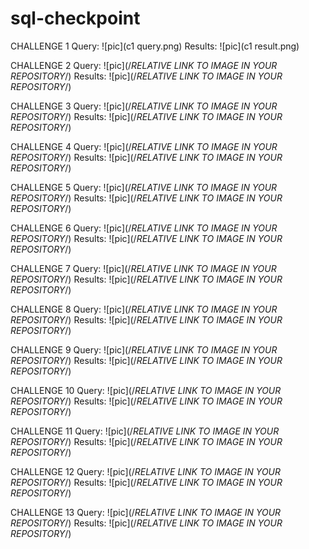 # sql-checkpoint
CHALLENGE 1
Query: ![pic](c1 query.png)
Results: ![pic](c1 result.png)

CHALLENGE 2
Query: ![pic](/*RELATIVE LINK TO IMAGE IN YOUR REPOSITORY*/)
Results: ![pic](/*RELATIVE LINK TO IMAGE IN YOUR REPOSITORY*/)

CHALLENGE 3
Query: ![pic](/*RELATIVE LINK TO IMAGE IN YOUR REPOSITORY*/)
Results: ![pic](/*RELATIVE LINK TO IMAGE IN YOUR REPOSITORY*/)

CHALLENGE 4
Query: ![pic](/*RELATIVE LINK TO IMAGE IN YOUR REPOSITORY*/)
Results: ![pic](/*RELATIVE LINK TO IMAGE IN YOUR REPOSITORY*/)

CHALLENGE 5
Query: ![pic](/*RELATIVE LINK TO IMAGE IN YOUR REPOSITORY*/)
Results: ![pic](/*RELATIVE LINK TO IMAGE IN YOUR REPOSITORY*/)

CHALLENGE 6
Query: ![pic](/*RELATIVE LINK TO IMAGE IN YOUR REPOSITORY*/)
Results: ![pic](/*RELATIVE LINK TO IMAGE IN YOUR REPOSITORY*/)

CHALLENGE 7
Query: ![pic](/*RELATIVE LINK TO IMAGE IN YOUR REPOSITORY*/)
Results: ![pic](/*RELATIVE LINK TO IMAGE IN YOUR REPOSITORY*/)

CHALLENGE 8
Query: ![pic](/*RELATIVE LINK TO IMAGE IN YOUR REPOSITORY*/)
Results: ![pic](/*RELATIVE LINK TO IMAGE IN YOUR REPOSITORY*/)

CHALLENGE 9
Query: ![pic](/*RELATIVE LINK TO IMAGE IN YOUR REPOSITORY*/)
Results: ![pic](/*RELATIVE LINK TO IMAGE IN YOUR REPOSITORY*/)

CHALLENGE 10
Query: ![pic](/*RELATIVE LINK TO IMAGE IN YOUR REPOSITORY*/)
Results: ![pic](/*RELATIVE LINK TO IMAGE IN YOUR REPOSITORY*/)

CHALLENGE 11
Query: ![pic](/*RELATIVE LINK TO IMAGE IN YOUR REPOSITORY*/)
Results: ![pic](/*RELATIVE LINK TO IMAGE IN YOUR REPOSITORY*/)

CHALLENGE 12
Query: ![pic](/*RELATIVE LINK TO IMAGE IN YOUR REPOSITORY*/)
Results: ![pic](/*RELATIVE LINK TO IMAGE IN YOUR REPOSITORY*/)

CHALLENGE 13
Query: ![pic](/*RELATIVE LINK TO IMAGE IN YOUR REPOSITORY*/)
Results: ![pic](/*RELATIVE LINK TO IMAGE IN YOUR REPOSITORY*/)